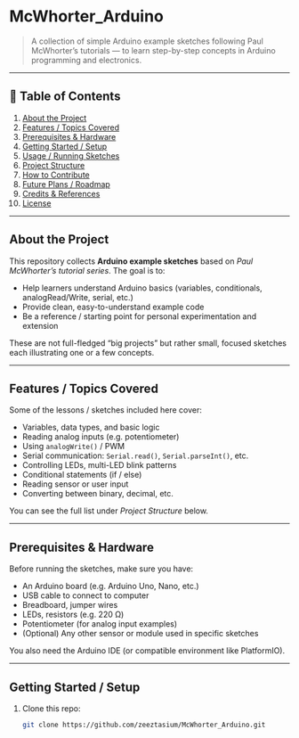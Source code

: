 # McWhorter_Arduino

> A collection of simple Arduino example sketches following Paul McWhorter’s tutorials — to learn step-by-step concepts in Arduino programming and electronics.

---

## 📖 Table of Contents

1. [About the Project](#about-the-project)  
2. [Features / Topics Covered](#features–topics-covered)  
3. [Prerequisites & Hardware](#prerequisites--hardware)  
4. [Getting Started / Setup](#getting-started--setup)  
5. [Usage / Running Sketches](#usage--running-sketches)  
6. [Project Structure](#project-structure)  
7. [How to Contribute](#how-to-contribute)  
8. [Future Plans / Roadmap](#future-plans--roadmap)  
9. [Credits & References](#credits--references)  
10. [License](#license)  

---

## About the Project

This repository collects **Arduino example sketches** based on *Paul McWhorter’s tutorial series*. The goal is to:

- Help learners understand Arduino basics (variables, conditionals, analogRead/Write, serial, etc.)
- Provide clean, easy-to-understand example code
- Be a reference / starting point for personal experimentation and extension

These are not full-fledged “big projects” but rather small, focused sketches each illustrating one or a few concepts.

---

## Features / Topics Covered

Some of the lessons / sketches included here cover:

- Variables, data types, and basic logic  
- Reading analog inputs (e.g. potentiometer)  
- Using `analogWrite()` / PWM  
- Serial communication: `Serial.read()`, `Serial.parseInt()`, etc.  
- Controlling LEDs, multi-LED blink patterns  
- Conditional statements (if / else)  
- Reading sensor or user input  
- Converting between binary, decimal, etc.

You can see the full list under *Project Structure* below.

---

## Prerequisites & Hardware

Before running the sketches, make sure you have:

- An Arduino board (e.g. Arduino Uno, Nano, etc.)  
- USB cable to connect to computer  
- Breadboard, jumper wires  
- LEDs, resistors (e.g. 220 Ω)  
- Potentiometer (for analog input examples)  
- (Optional) Any other sensor or module used in specific sketches  

You also need the Arduino IDE (or compatible environment like PlatformIO).

---

## Getting Started / Setup

1. Clone this repo:

   ```bash
   git clone https://github.com/zeeztasium/McWhorter_Arduino.git

